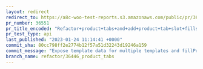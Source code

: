 ```yaml
---
layout: redirect
redirect_to: https://a8c-woo-test-reports.s3.amazonaws.com/public/pr/36551/api/index.html
pr_number: 36551
pr_title_encoded: "Refactor+product+tabs+and+add+product+tab+slot+fills"
pr_test_type: api
last_published: "2023-01-24 11:14:41 +0000"
commit_sha: 80cc798ff2e2774b12f57a51d32243d19246a159
commit_message: "Expose template data for multiple templates and fillProps within tabP…"
branch_name: refactor/36446_product_tabs
---
```


